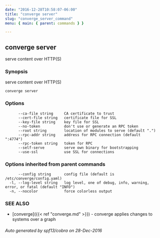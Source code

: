 ```yaml
---
date: "2016-12-28T10:58:07-06:00"
title: "converge server"
slug: "converge_server_command"
menu: { main: { parent: commands } }

---
```

## converge server

serve content over HTTP(S)

### Synopsis


serve content over HTTP(S)

```
converge server
```

### Options

```
      --ca-file string     CA certificate to trust
      --cert-file string   certificate file for SSL
      --key-file string    key file for SSL
      --no-token           don't use or generate an RPC token
      --root string        location of modules to serve (default ".")
      --rpc-addr string    address for RPC connection (default ":4774")
      --rpc-token string   token for RPC
      --self-serve         serve own binary for bootstrapping
      --use-ssl            use SSL for connections
```

### Options inherited from parent commands

```
      --config string      config file (default is /etc/converge/config.yaml)
  -l, --log-level string   log level, one of debug, info, warning, error, or fatal (default "INFO")
  -n, --nocolor            force colorless output
```

### SEE ALSO
* [converge]({{< ref "converge.md" >}})	 - converge applies changes to systems over a graph

###### Auto generated by spf13/cobra on 28-Dec-2016
